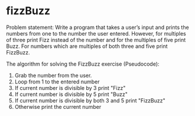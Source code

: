 # fizzBuzz
Problem statement:
Write a program that takes a user’s input and prints the numbers from one to the number the user entered. However, for multiples of three print Fizz instead of the number and for the multiples of five print Buzz. For numbers which are multiples of both three and five print FizzBuzz.

The algorithm for solving the FizzBuzz exercise (Pseudocode):
1. Grab the number from the user.
2. Loop from 1 to the entered number
3. If current number is divisible by 3 print "Fizz"
4. If current number is divisible by 5 print "Buzz"
5. If current number is divisible by both 3 and 5 print "FizzBuzz"
6. Otherwise print the current number